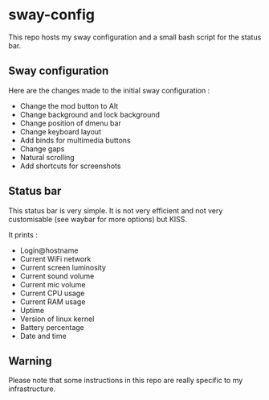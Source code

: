 # sway-config
This repo hosts my sway configuration and a small bash script for the status bar.

## Sway configuration

Here are the changes made to the initial sway configuration :

 * Change the mod button to Alt
 * Change background and lock background
 * Change position of dmenu bar
 * Change keyboard layout
 * Add binds for multimedia buttons
 * Change gaps
 * Natural scrolling
 * Add shortcuts for screenshots


## Status bar

This status bar is very simple. It is not very efficient and not very customisable (see waybar for more options) but KISS.

It prints :

 * Login@hostname
 * Current WiFi network
 * Current screen luminosity
 * Current sound volume
 * Current mic volume
 * Current CPU usage
 * Current RAM usage
 * Uptime
 * Version of linux kernel
 * Battery percentage
 * Date and time

## Warning

Please note that some instructions in this repo are really specific to my infrastructure.
